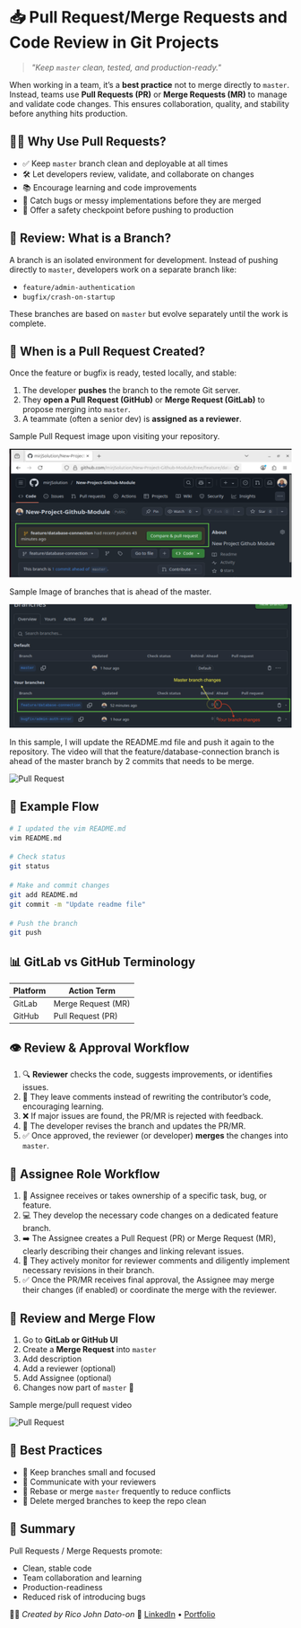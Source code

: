 # 📥 Pull Request/Merge Requests and Code Review in Git Projects

> _"Keep `master` clean, tested, and production-ready."_

When working in a team, it’s a **best practice** not to merge directly to `master`. Instead, teams use **Pull Requests (PR)** or **Merge Requests (MR)** to manage and validate code changes. This ensures collaboration, quality, and stability before anything hits production.

## 👨‍💻 Why Use Pull Requests?

- ✅ Keep `master` branch clean and deployable at all times
- 🛠 Let developers review, validate, and collaborate on changes
- 📚 Encourage learning and code improvements
- 🧠 Catch bugs or messy implementations before they are merged
- 🚦 Offer a safety checkpoint before pushing to production

## 🔀 Review: What is a Branch?

A branch is an isolated environment for development. Instead of pushing directly to `master`, developers work on a separate branch like:

- `feature/admin-authentication`
- `bugfix/crash-on-startup`

These branches are based on `master` but evolve separately until the work is complete.

## 🚧 When is a Pull Request Created?

Once the feature or bugfix is ready, tested locally, and stable:

1. The developer **pushes** the branch to the remote Git server.
2. They **open a Pull Request (GitHub)** or **Merge Request (GitLab)** to propose merging into `master`.
3. A teammate (often a senior dev) is **assigned as a reviewer**.

Sample Pull Request image upon visiting your repository.

![Sample Pull 1](Images/pullrequest.png)

Sample Image of branches that is ahead of the master.

![Sample Pull 2](Images/branchahead.png)

In this sample, I will update the README.md file and push it again to the repository. The video will that the feature/database-connection branch is ahead of the master branch by 2 commits that needs to be merge.

![Pull Request](Images/pullrequest1.gif)

## 🧪 Example Flow

```bash
# I updated the vim README.md
vim README.md

# Check status
git status

# Make and commit changes
git add README.md
git commit -m "Update readme file"

# Push the branch
git push
```

## 📊 GitLab vs GitHub Terminology

| Platform | Action Term        |
| -------- | ------------------ |
| GitLab   | Merge Request (MR) |
| GitHub   | Pull Request (PR)  |

## 👁️ Review & Approval Workflow

1. 🔍 **Reviewer** checks the code, suggests improvements, or identifies issues.
2. 💬 They leave comments instead of rewriting the contributor’s code, encouraging learning.
3. ❌ If major issues are found, the PR/MR is rejected with feedback.
4. 🔁 The developer revises the branch and updates the PR/MR.
5. ✅ Once approved, the reviewer (or developer) **merges** the changes into `master`.

## 👷 Assignee Role Workflow

1. 🎯 Assignee receives or takes ownership of a specific task, bug, or feature.
2. 💻 They develop the necessary code changes on a dedicated feature branch.
3. ➡️ The Assignee creates a Pull Request (PR) or Merge Request (MR), clearly describing their changes and linking relevant issues.
4. 🔄 They actively monitor for reviewer comments and diligently implement necessary revisions in their branch.
5. ✅ Once the PR/MR receives final approval, the Assignee may merge their changes (if enabled) or coordinate the merge with the reviewer.

## 🧾 Review and Merge Flow

1. Go to **GitLab or GitHub UI**
2. Create a **Merge Request** into `master`
3. Add description
4. Add a reviewer (optional)
5. Add Assignee (optional)
6. Changes now part of `master` 🎉

Sample merge/pull request video

![Pull Request](Images/mergepull.gif)

## 📌 Best Practices

- 📂 Keep branches small and focused
- 💬 Communicate with your reviewers
- 🔁 Rebase or merge `master` frequently to reduce conflicts
- 🧹 Delete merged branches to keep the repo clean

## 📘 Summary

Pull Requests / Merge Requests promote:

- Clean, stable code
- Team collaboration and learning
- Production-readiness
- Reduced risk of introducing bugs

🧑‍💻 _Created by Rico John Dato-on_
🔗 [LinkedIn](https://www.linkedin.com/in/rico-john-dato-on) • [Portfolio](https://ricodatoon.netlify.app)
